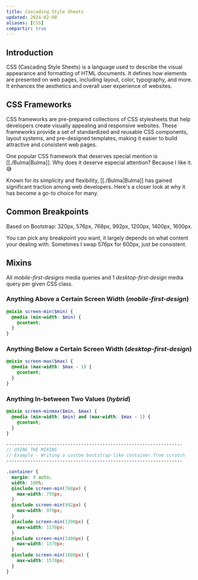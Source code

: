 ```yaml
---
title: Cascading Style Sheets
updated: 2024-02-08
aliases: [CSS]
compartir: true
---
```


## Introduction

CSS (Cascading Style Sheets) is a language used to describe the visual appearance and formatting of HTML documents. It defines how elements are presented on web pages, including layout, color, typography, and more. It enhances the aesthetics and overall user experience of websites.

## CSS Frameworks

CSS frameworks are pre-prepared collections of CSS stylesheets that help developers create visually appealing and responsive websites. These frameworks provide a set of standardized and reusable CSS components, layout systems, and pre-designed templates, making it easier to build attractive and consistent web pages.

One popular CSS framework that deserves special mention is [[./Bulma|Bulma]]. Why does it deserve especial attention? Because I like it. 😅

Known for its simplicity and flexibility, [[./Bulma|Bulma]] has gained significant traction among web developers. Here's a closer look at why it has become a go-to choice for many.

## Common Breakpoints

Based on Bootstrap: 320px, 576px, 768px, 992px, 1200px, 1400px, 1600px.

You can pick any breakpoint you want, it largely depends on what content your dealing with. Sometimes I swap 576px for 600px, just be consistent.

## Mixins

All _mobile-first-designs_ media queries and 1 _desktop-first-design_ media query per given CSS class.

### Anything Above a Certain Screen Width (_mobile-first-design_)

```scss
@mixin screen-min($min) {
  @media (min-width: $min) {
    @content;
  }
}
```

### Anything Below a Certain Screen Width (_desktop-first-design_)

```scss
@mixin screen-max($max) {
  @media (max-width: $max - 1) {
    @content;
  }
}
```

### Anything In-between Two Values (_hybrid_)

```scss
@mixin screen-minmax($min, $max) {
  @media (min-width: $min) and (max-width: $max - 1) {
    @content;
  }
}
```

```scss
------------------------------------------------------------------
// USING THE MIXINS
// Example - Writing a custom bootstrap-like container from scratch
------------------------------------------------------------------

.container {
  margin: 0 auto;
  width: 100%;
  @include screen-min(768px) {
    max-width: 750px;
  }
  @include screen-min(992px) {
    max-width: 970px;
  }
  @include screen-min(1200px) {
    max-width: 1170px;
  }
  @include screen-min(1400px) {
    max-width: 1370px;
  }
  @include screen-min(1600px) {
    max-width: 1570px;
  }
}
```
